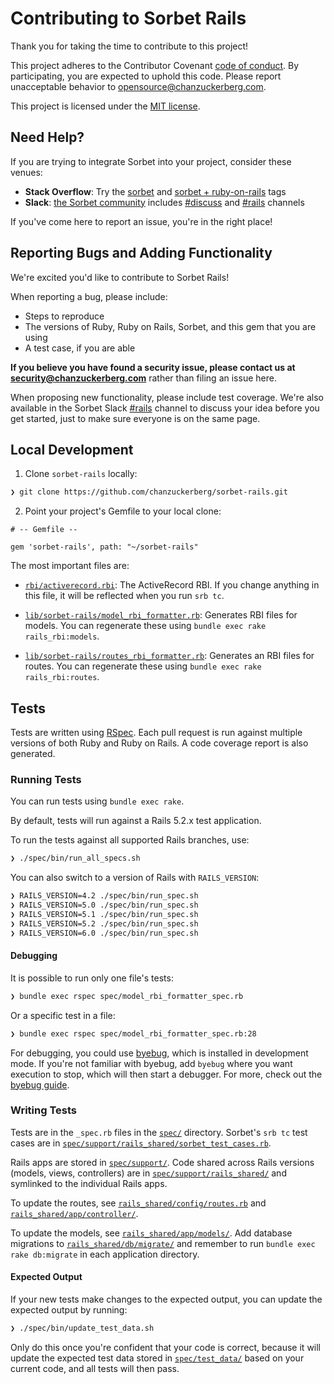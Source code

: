 # Contributing to Sorbet Rails

Thank you for taking the time to contribute to this project!

This project adheres to the Contributor Covenant
[code of conduct](https://github.com/chanzuckerberg/.github/tree/master/CODE_OF_CONDUCT.md).
By participating, you are expected to uphold this code. Please report unacceptable behavior
to opensource@chanzuckerberg.com.

This project is licensed under the [MIT license](LICENSE.md).

## Need Help?

If you are trying to integrate Sorbet into your project, consider these venues:

 * **Stack Overflow**: Try the [sorbet](https://stackoverflow.com/questions/tagged/sorbet)
   and [sorbet + ruby-on-rails](https://stackoverflow.com/questions/tagged/sorbet+ruby-on-rails) tags
 * **Slack**: [the Sorbet community](https://sorbet.org/en/community) includes
   [#discuss](https://sorbet-ruby.slack.com/app_redirect?channel=discuss) and
   [#rails](https://sorbet-ruby.slack.com/app_redirect?channel=rails) channels

If you've come here to report an issue, you're in the right place!

## Reporting Bugs and Adding Functionality

We're excited you'd like to contribute to Sorbet Rails!

When reporting a bug, please include:
 * Steps to reproduce
 * The versions of Ruby, Ruby on Rails, Sorbet, and this gem that you are using
 * A test case, if you are able

**If you believe you have found a security issue, please contact us at security@chanzuckerberg.com**
rather than filing an issue here.

When proposing new functionality, please include test coverage. We're also available in
the Sorbet Slack [#rails](https://sorbet-ruby.slack.com/app_redirect?channel=rails) channel
to discuss your idea before you get started, just to make sure everyone is on the same page.

## Local Development

1. Clone `sorbet-rails` locally:

```sh
❯ git clone https://github.com/chanzuckerberg/sorbet-rails.git
```

2. Point your project's Gemfile to your local clone:

```
# -- Gemfile --

gem 'sorbet-rails', path: "~/sorbet-rails"
```

The most important files are:

 * [`rbi/activerecord.rbi`](rbi/activerecord.rbi): The ActiveRecord RBI.
   If you change anything in this file, it will be reflected when you run `srb tc`.

 * [`lib/sorbet-rails/model_rbi_formatter.rb`](lib/sorbet-rails/model_rbi_formatter.rb):
   Generates RBI files for models. You can regenerate these using `bundle exec rake rails_rbi:models`.

 * [`lib/sorbet-rails/routes_rbi_formatter.rb`](lib/sorbet-rails/routes_rbi_formatter.rb):
   Generates an RBI files for routes.  You can regenerate these using `bundle exec rake rails_rbi:routes`.

## Tests

Tests are written using [RSpec](https://rspec.info/). Each pull request is run against
multiple versions of both Ruby and Ruby on Rails. A code coverage report is also generated.

### Running Tests

You can run tests using `bundle exec rake`.

By default, tests will run against a Rails 5.2.x test application.

To run the tests against all supported Rails branches, use:

```sh
❯ ./spec/bin/run_all_specs.sh
```

You can also switch to a version of Rails with `RAILS_VERSION`:

```sh
❯ RAILS_VERSION=4.2 ./spec/bin/run_spec.sh
❯ RAILS_VERSION=5.0 ./spec/bin/run_spec.sh
❯ RAILS_VERSION=5.1 ./spec/bin/run_spec.sh
❯ RAILS_VERSION=5.2 ./spec/bin/run_spec.sh
❯ RAILS_VERSION=6.0 ./spec/bin/run_spec.sh
```

#### Debugging

It is possible to run only one file's tests:
```sh
❯ bundle exec rspec spec/model_rbi_formatter_spec.rb
```
Or a specific test in a file:
```sh
❯ bundle exec rspec spec/model_rbi_formatter_spec.rb:28
```

For debugging, you could use [byebug](https://github.com/deivid-rodriguez/byebug), which is
installed in development mode. If you're not familiar with byebug, add `byebug` where you want
execution to stop, which will then start a debugger. For more, check out the
[byebug guide](https://github.com/deivid-rodriguez/byebug/blob/master/GUIDE.md).

### Writing Tests

Tests are in the `_spec.rb` files in the [`spec/`](spec/) directory. Sorbet's `srb tc` test cases are in [`spec/support/rails_shared/sorbet_test_cases.rb`](spec/support/rails_shared/sorbet_test_cases.rb).

Rails apps are stored in [`spec/support/`](spec/support/). Code shared across Rails versions
(models, views, controllers) are in [`spec/support/rails_shared/`](spec/support/rails_shared/)
and symlinked to the individual Rails apps.

To update the routes, see
[`rails_shared/config/routes.rb`](spec/support/rails_shared/config/routes.rb)
and [`rails_shared/app/controller/`](spec/support/rails_shared/app/controller/).

To update the models, see [`rails_shared/app/models/`](spec/support/rails_shared/app/models/).
Add database migrations to [`rails_shared/db/migrate/`](spec/support/rails_shared/db/migrate/)
and remember to run `bundle exec rake db:migrate` in each application directory.

#### Expected Output

If your new tests make changes to the expected output, you can update the expected output
by running:

```sh
❯ ./spec/bin/update_test_data.sh
```

Only do this once you're confident that your code is correct, because it will update
the expected test data stored in [`spec/test_data/`](spec/test_data/) based on your current
code, and all tests will then pass.
